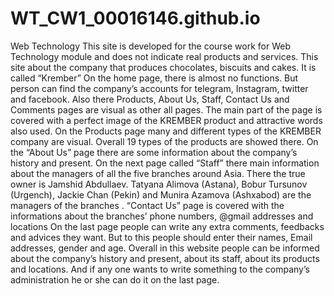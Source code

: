# WT_CW1_00016146.github.io

Web Technology
This site is developed for the course work for Web Technology module and does not indicate real products and services. This site about the company that produces chocolates, biscuits and cakes. It is called “Krember” 
On the home page, there is almost no functions. But person can find the company’s  accounts for telegram, Instagram, twitter and facebook. Also there Products, About Us, Staff, Contact Us and Comments pages  are visual as other all pages. The main part of the page is covered with a perfect  image of the KREMBER product and attractive words also used.
On the Products page many and different types of the KREMBER company are visual. Overall 19 types of the products are showed there. 
On the “About Us” page there are some information about the company’s history and present. 
On the next page called “Staff” there main information about the managers of all the five branches around  Asia. There  the true owner is Jamshid  Abdullaev. Tatyana Alimova (Astana), Bobur Tursunov (Urgench), Jackie Chan (Pekin) and Munira Azamova (Ashxabod)  are the managers of the branches .
“Contact Us” page is covered with the informations about the branches’ phone numbers, @gmail addresses and locations 
On the last page people can write any extra comments, feedbacks and advices they want. But to this people should enter their names, Email  addresses, gender and age.
Overall in this website people can be informed about the company’s history and present, about its staff, about its products and  locations. And if any one wants to write something to the company’s administration he or she can do it on the last page.   
